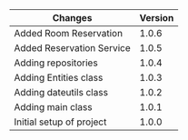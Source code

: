 Changes  | Version
------------- | -------------
Added Room Reservation | 1.0.6
Added Reservation Service | 1.0.5
Adding repositories | 1.0.4
Adding Entities class   | 1.0.3
Adding dateutils class  | 1.0.2
Adding main class  | 1.0.1
Initial setup of project  | 1.0.0

